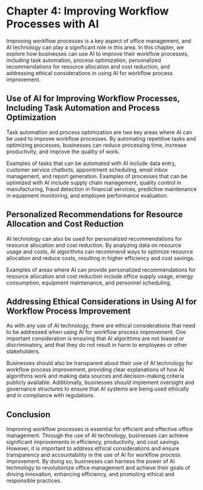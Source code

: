 Chapter 4: Improving Workflow Processes with AI
===============================================

Improving workflow processes is a key aspect of office management, and AI technology can play a significant role in this area. In this chapter, we explore how businesses can use AI to improve their workflow processes, including task automation, process optimization, personalized recommendations for resource allocation and cost reduction, and addressing ethical considerations in using AI for workflow process improvement.

Use of AI for Improving Workflow Processes, Including Task Automation and Process Optimization
----------------------------------------------------------------------------------------------

Task automation and process optimization are two key areas where AI can be used to improve workflow processes. By automating repetitive tasks and optimizing processes, businesses can reduce processing time, increase productivity, and improve the quality of work.

Examples of tasks that can be automated with AI include data entry, customer service chatbots, appointment scheduling, email inbox management, and report generation. Examples of processes that can be optimized with AI include supply chain management, quality control in manufacturing, fraud detection in financial services, predictive maintenance in equipment monitoring, and employee performance evaluation.

Personalized Recommendations for Resource Allocation and Cost Reduction
-----------------------------------------------------------------------

AI technology can also be used for personalized recommendations for resource allocation and cost reduction. By analyzing data on resource usage and costs, AI algorithms can recommend ways to optimize resource allocation and reduce costs, resulting in higher efficiency and cost savings.

Examples of areas where AI can provide personalized recommendations for resource allocation and cost reduction include office supply usage, energy consumption, equipment maintenance, and personnel scheduling.

Addressing Ethical Considerations in Using AI for Workflow Process Improvement
------------------------------------------------------------------------------

As with any use of AI technology, there are ethical considerations that need to be addressed when using AI for workflow process improvement. One important consideration is ensuring that AI algorithms are not biased or discriminatory, and that they do not result in harm to employees or other stakeholders.

Businesses should also be transparent about their use of AI technology for workflow process improvement, providing clear explanations of how AI algorithms work and making data sources and decision-making criteria publicly available. Additionally, businesses should implement oversight and governance structures to ensure that AI systems are being used ethically and in compliance with regulations.

Conclusion
----------

Improving workflow processes is essential for efficient and effective office management. Through the use of AI technology, businesses can achieve significant improvements in efficiency, productivity, and cost savings. However, it is important to address ethical considerations and ensure transparency and accountability in the use of AI for workflow process improvement. By doing so, businesses can harness the power of AI technology to revolutionize office management and achieve their goals of driving innovation, enhancing efficiency, and promoting ethical and responsible practices.

